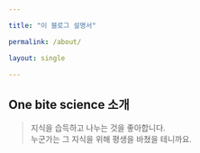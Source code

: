 ```yaml
---

title: "이 블로그 설명서"

permalink: /about/

layout: single

---
```


## One bite science 소개 

> 지식을 습득하고 나누는 것을 좋아합니다. <br> 누군가는 그 지식을 위해 평생을 바쳤을 테니까요.

